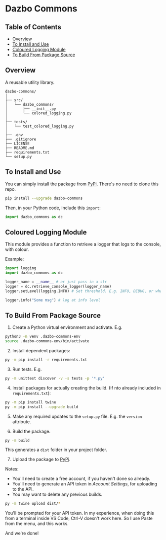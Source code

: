 # Dazbo Commons

## Table of Contents

- [Overview](#overview)
- [To Install and Use](#to-install-and-use)
- [Coloured Logging Module](#coloured-logging-module)
- [To Build From Package Source](#to-build-from-package-source)

## Overview

A reusable utility library.

```text
dazbo-commons/
│
├── src/
│   └── dazbo_commons/
│       ├── __init__.py
│       └── colored_logging.py
│
├── tests/
│   └── test_colored_logging.py
│
├── .env
├── .gitignore
├── LICENSE
├── README.md
├── requirements.txt
└── setup.py
```

## To Install and Use

You can simply install the package from [PyPi](https://pypi.org/project/dazbo-commons/). There's no need to clone this repo.

```bash
pip install --upgrade dazbo-commons
```

Then, in your Python code, include this `import`:

```python
import dazbo_commons as dc
```

## Coloured Logging Module

This module provides a function to retrieve a logger that logs to the console, with colour.

Example:

```python
import logging
import dazbo_commons as dc

logger_name = __name__ # or just pass in a str
logger = dc.retrieve_console_logger(logger_name)
logger.setLevel(logging.INFO) # Set threshold. E.g. INFO, DEBUG, or whatever

logger.info("Some msg") # log at info level
```

## To Build From Package Source

1. Create a Python virtual environment and activate. E.g.

```bash
python3 -m venv .dazbo-commons-env
source .dazbo-commons-env/bin/activate
```

2. Install dependent packages:

```bash
py -m pip install -r requirements.txt
```

3. Run tests. E.g.

```bash
py -m unittest discover -v -s tests -p '*.py'
```

4. Install packages for actually creating the build. (If nto already included in `requirements.txt`):

```bash
py -m pip install twine
py -m pip install --upgrade build
```

5. Make any required updates to the `setup.py` file. E.g. the `version` attribute.

6. Build the package.

```bash
py -m build
```

This generates a `dist` folder in your project folder.

7. Upload the package to [PyPi](https://pypi.org/). 

Notes:
- You'll need to create a free account, if you haven't done so already.
- You'll need to generate an API token in _Account Settings_, for uploading to the API.
- You may want to delete any previous builds.

```bash
py -m twine upload dist/*
```

You'll be prompted for your API token. In my experience, when doing this from a terminal inside VS Code, Ctrl-V doesn't work here. So I use Paste from the menu, and this works.

And we're done!